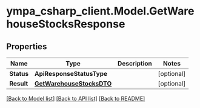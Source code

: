 # ympa_csharp_client.Model.GetWarehouseStocksResponse

## Properties

Name | Type | Description | Notes
------------ | ------------- | ------------- | -------------
**Status** | **ApiResponseStatusType** |  | [optional] 
**Result** | [**GetWarehouseStocksDTO**](GetWarehouseStocksDTO.md) |  | [optional] 

[[Back to Model list]](../README.md#documentation-for-models) [[Back to API list]](../README.md#documentation-for-api-endpoints) [[Back to README]](../README.md)

